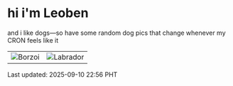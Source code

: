 # hi i'm Leoben

and i like dogs—so have some random dog pics that change whenever my CRON feels like it

|  |  |
|--------|----------|
| ![Borzoi](https://random-dog-vercel.vercel.app/api/random-borzoi?v=1757516171) | ![Labrador](https://random-dog-vercel.vercel.app/api/random-labrador?v=1757516171) |

Last updated: 2025-09-10 22:56 PHT
